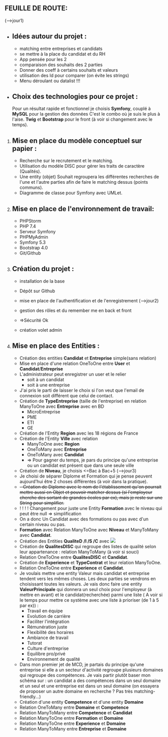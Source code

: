 ## FEUILLE DE ROUTE:

(-->jour1)
- Idées autour du projet :
    -
    - matching entre entreprises et candidats
    - se mettre à la place du candidat et du RH
    - App pensée pour les 2
    - comparaison des souhaits des 2 parties
    - Donner des coeff à certains souhaits et valeurs
    - utilisation des Id pour comparer (on évite les strings) 
    - Menu déroulant ou datalist !!!

- Choix des technologies pour ce projet : 
    -
    Pour un résultat rapide et fonctionnel 
    je choisis **Symfony**, couplé à **MySQL** pour la gestion des données
    C'est le combo où je suis le plus à l'aise.
    **Twig** et **Bootstrap** pour le front (à voir si changement avec le temps).


1. Mise en place du modèle conceptuel sur papier : 
    -

    - Recherche sur le recrutement et le matching.
    - Utilisation du modèle DISC pour gérer les traits de caractère (Qualités).
    - Une entity (objet) Souhait regroupera les différentes recherches de l'une et l'autre parties
      afin de faire le matching dessus (points communs).
    - Diagramme de classe pour Symfony avec UMLet.

2. Mise en place de l'environnement de travail:
    -
    - PHPStorm
    - PHP 7.4
    - Serveur Symfony
    - PHPMyAdmin
    - Symfony 5.3
    - Bootstrap 4.0
    - Git/Github

3. Création du projet :
    -
    - installation de la base
    - Dépôt sur Github
    
    - mise en place de l'authentification et de l'enregistrement (-->jour2)
    - gestion des rôles et du remember me en back et front
    - =>Sécurité Ok
    - création volet admin

4. Mise en place des Entities :
    -
    - Création des entities **Candidat** et **Entreprise** simple(sans relation)
    - Mise en place d'une relation OneToOne entre **User** et **Candidat**/**Entreprise**
    - L'administrateur peut enregistrer un user et le relier 
      - soit à un candidat
      - soit à une entreprise
    - J'ai pris le parti de laisser le choix si l'on veut que l'email de connexion 
    soit différent que celui de contact. 
    - Création de **TypeEntreprise** (taille de l'entreprise) en relation ManyToOne avec **Entreprise** avec en BD 
      - MicroEntreprise
      - PME
      - ETI
      - GE
    - Création de l'Entity **Region** avec les 18 régions de France
    - Création de l'Entity **Ville** avec relation 
      - ManyToOne avec **Region**
      - OneToMany avec **Entreprise**
      - OneToMany avec **Candidat**
      - => Pour gagner du temps, je pars du principe qu'une entreprise ou un candidat est présent que dans une seule ville
    - Création de **Niveau**, je choisis <=Bac à Bac+5 (-->jour3)
    - Je choisi de séparer Diplome et Formation qui je pense peuvent aujourd'hui être 2 choses différentes (à voir dans la pratique). 
    - ~~- Création de Diplome avec le nom de l'établissement qu'on pourrait mettre aussi en Objet 
   et pouvoir matcher dessus (si l'employeur cherche des sortant de grandes écoles par ex),
   mais je reste sur une String pour simplifier.~~
    - ! ! ! ! Changement pour juste une Entity **Formation** avec le niveau qui peut être null => simplification 
    - On a donc Un Candidat avec des formations ou pas avec d'un certain niveau ou pas.
    - **Formation** avec Relation ManyToOne avec **Niveau** et ManyToMany avec **Candidat**.
    - Création des Entities **QualiteD** **/I /S /C** avec ![](C:\wamp64\www\SymfonyProjects\Lamatchv2\public\utils\DISC.png)
    - Création de **QualitesDISC** qui regroupe des listes de qualité selon leur appartenance : relation ManyToMany (à voir si souci)
    - Relation OneToOne entre **QualitesDISC** et **Candidat**.
    - Création de **Experience** et **TypeContrat** et leur relation ManyToOne.
    - Relation OneToOne entre **Experience** et **Candidat**.
    - Je voulais mettre une entity Valeur mais candidat et entreprise tendent vers les mêmes choses. Les deux parties se vendrons en choisissant toutes les valeurs.
    Je vais donc faire une entity **ValeurPrincipale** qui donnera un seul choix pour l'employeur (à mettre en avant) et le candidat(recherchée) parmi une liste ( A voir si le temps pour mettre ce système avec une liste à prioriser (de 1 à 5 par ex)) :
      - Travail en équipe
      - Evolution de carrière
      - Faciliter l'intégration
      - Rémunération juste
      - Flexibilité des horaires
      - Ambiance de travail
      - Tutorat
      - Culture d'entreprise
      - Equilibre pro/privé
      - Environnement de qualité
    - Dans mon premier jet de MCD, je partais du principe qu'une entreprise si elle a un secteur d'activité regroupe plusieurs domaines qui regroupe des compétences. 
   Je vais partir plutôt baser mon schéma sur : un candidat a des compétences dans un seul domaine et un seul et une entreprise est dans un seul domaine (on essayera de proposer un autre domaine en recherche ? Pas très matching-friendly...)
    - Création d'une entity **Competence** et d'une entity **Domaine**
    - Relation OneToMany entre **Domaine** et **Competence**
    - Relation ManyToMany entre **Competence** et **Candidat**
    - Relation ManyToOne entre **Formation** et **Domaine**
    - Relation ManyToOne entre **Experience** et **Domaine**
    - Relation ManyToMany entre **Entreprise** et **Domaine**